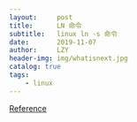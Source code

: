 ```yaml
---
layout:     post
title:      LN 命令
subtitle:   linux ln -s 命令
date:       2019-11-07
author:     LZY
header-img: img/whatisnext.jpg
catalog: true
tags:
    - linux
---
```


[Reference](https://baike.baidu.com/item/LN/3400799?fr=aladdin)




